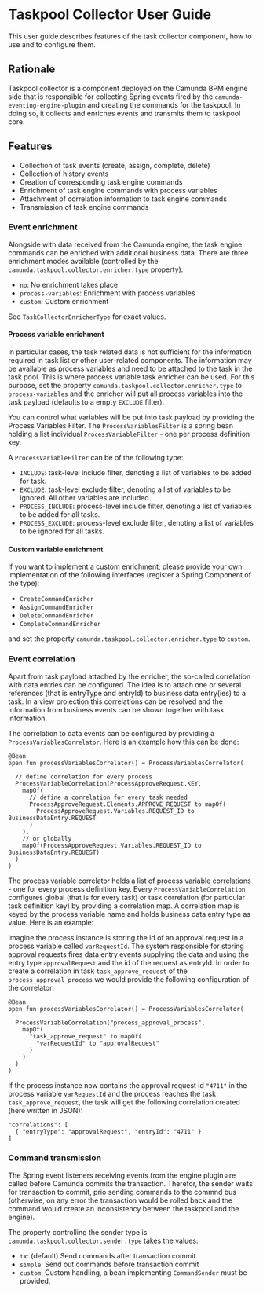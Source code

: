 # Taskpool Collector User Guide

This user guide describes features of the task collector component, how to use and to configure them.

## Rationale

Taskpool collector is a component deployed on the Camunda BPM engine side that is responsible for
collecting Spring events fired by the `camunda-eventing-engine-plugin` and creating the commands
for the taskpool. In doing so, it collects and enriches events and transmits them to taskpool core.

## Features

- Collection of task events (create, assign, complete, delete)
- Collection of history events
- Creation of corresponding task engine commands
- Enrichment of task engine commands with process variables
- Attachment of correlation information to task engine commands
- Transmission of task engine commands

### Event enrichment

Alongside with data received from the Camunda engine, the task engine commands can be enriched with additional
business data. There are three enrichment modes available 
(controlled by the `camunda.taskpool.collector.enricher.type` property):

* `no`: No enrichment takes place
* `process-variables`: Enrichment with process variables
* `custom`: Custom enrichment

See `TaskCollectorEnricherType` for exact values.

#### Process variable enrichment

In particular cases, the task related data is not sufficient for the information required in task list or
other user-related components. The information may be available as process variables and need to be attached
to the task in the task pool. This is where process variable task enricher can be used. For this purpose,
set the property `camunda.taskpool.collector.enricher.type` to `process-variables` and the enricher will
put all process variables into the task payload (defaults to a empty `EXCLUDE` filter).

You can control what variables will be put into task payload by providing the Process Variables Filter.
The `ProcessVariablesFilter` is a spring bean holding a list individual `ProcessVariableFilter` - one per 
process definition key. 

A `ProcessVariableFilter` can be of the following type:
* `INCLUDE`: task-level include filter, denoting a list of variables to be added for task.
* `EXCLUDE`: task-level exclude filter, denoting a list of variables to be ignored. All other variables are included.
* `PROCESS_INCLUDE`: process-level include filter, denoting a list of variables to be added for all tasks. 
* `PROCESS_EXCLUDE`: process-level exclude filter, denoting a list of variables to be ignored for all tasks.
  
   
#### Custom variable enrichment

If you want to implement a custom enrichment, please provide your own implementation of the following 
interfaces (register a Spring Component of the type):

* `CreateCommandEnricher`
* `AssignCommandEnricher`
* `DeleteCommandEnricher`
* `CompleteCommandEnricher`

and set the property `camunda.taskpool.collector.enricher.type` to `custom`.

### Event correlation

Apart from task payload attached by the enricher, the so-called correlation with data entries can
be configured. The idea is to attach one or several references (that is entryType and entryId) to 
business data entry(ies) to a task. In a view projection this correlations can be resolved and the 
information from business events can be shown together with task information.

The correlation to data events can be configured by providing a `ProcessVariablesCorrelator`. Here is 
an example how this can be done: 

    @Bean
    open fun processVariablesCorrelator() = ProcessVariablesCorrelator(
  
      // define correlation for every process
      ProcessVariableCorrelation(ProcessApproveRequest.KEY,
        mapOf(
          // define a correlation for every task needed
          ProcessApproveRequest.Elements.APPROVE_REQUEST to mapOf(
            ProcessApproveRequest.Variables.REQUEST_ID to BusinessDataEntry.REQUEST
          )
        ),
        // or globally
        mapOf(ProcessApproveRequest.Variables.REQUEST_ID to BusinessDataEntry.REQUEST)
      )
    )

The process variable correlator holds a list of process variable correlations - one for every process
definition key. Every `ProcessVariableCorrelation` configures global (that is for every task) or task correlation 
(for particular task definition key) by providing a correlation map. A correlation map is keyed by the 
process variable name and holds business data entry type as value. Here is an example:

Imagine the process instance is storing the id of an approval request in a process variable called
`varRequestId`. The system responsible for storing approval requests fires data entry events supplying the 
data and using the entry type `approvalRequest` and the id of the request as entryId. In order to
create a correlation in task `task_approve_request` of the `process_approval_process` we would provide the following configuration
of the correlator:

    @Bean
    open fun processVariablesCorrelator() = ProcessVariablesCorrelator(
  
      ProcessVariableCorrelation("process_approval_process",
        mapOf(
          "task_approve_request" to mapOf(
            "varRequestId" to "approvalRequest"
          )
        )
      )
    )
    
If the process instance now contains the approval request id `"4711"` in the process variable `varRequestId`
and the process reaches the task `task_approve_request`, the task will get the following correlation created
(here written in JSON):

    "correlations": [
      { "entryType": "approvalRequest", "entryId": "4711" }
    ]
    
### Command transmission

The Spring event listeners receiving events from the engine plugin are called before Camunda commits the transaction.
Therefor, the sender waits for transaction to commit, prio sending commands to the commnd bus (otherwise, on any error
the transaction would be rolled back and the command would create an inconsistency between the taskpool and the engine).

The property controlling the sender type is `camunda.taskpool.collector.sender.type` takes the values:

* `tx`: (default) Send commands after transaction commit.
* `simple`: Send out commands before transaction commit
* `custom`: Custom handling, a bean implementing `CommandSender` must be provided.





